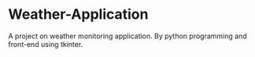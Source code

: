 # Weather-Application
 A project on weather monitoring application. By python programming and front-end using tkinter.
